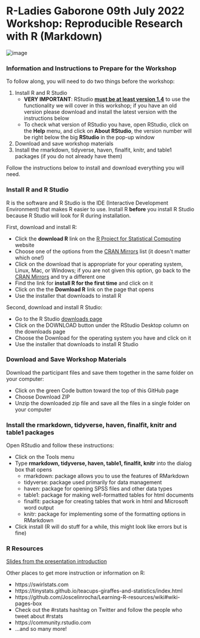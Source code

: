# R-Ladies Gaborone 09th July 2022 Workshop: Reproducible Research with R (Markdown)

![image](https://user-images.githubusercontent.com/24517243/168156852-f9e64853-611b-46af-92f8-fa1469e64722.png)

### Information and Instructions to Prepare for the Workshop

To follow along, you will need to do two things before the workshop:

<ol>
<li> Install R and R Studio 
  <ul>
  <li> <b>VERY IMPORTANT</b>: RStudio <b><u>must be at least version 1.4</b></u> to use the functionality we will cover in this workshop; if you have an old version please download and install the latest version with the instructions below
    <li> To check what version of RStudio you have, open RStudio, click on the <b>Help</b> menu, and click on <b>About RStudio</b>, the version number will be right below the big <b>RStudio</b> in the pop-up window
  </ul>
<li> Download and save workshop materials
<li> Install the rmarkdown, tidyverse, haven, finalfit, knitr, and table1 packages (if you do not already have them)
</ol>

Follow the instructions below to install and download everything you will need.

### Install R and R Studio

R is the software and R Studio is the IDE (Interactive Development Environment) that makes R easier to use. Install R **before** you install R Studio because R Studio will look for R during installation.

First, download and install R:

<ul>
  <li> Click the <b>download R</b> link on the <a href = "https://www.r-project.org">R Project for Statistical Computing</a> website
  <li> Choose one of the options from the <a href = "https://cran.r-project.org/mirrors.html">CRAN Mirrors</a> list (it doesn't matter which one!)
  <li> Click on the download that is appropriate for your operating system, Linux, Mac, or Windows; if you are not given this option, go back to the <a href = "https://cran.r-project.org/mirrors.html">CRAN Mirrors</a> and try a different one
  <li> Find the link for <b>install R for the first time</b> and click on it
  <li> Click on the the <b>Download R</b> link on the page that opens
  <li> Use the installer that downloads to install R 
</ul>

Second, download and install R Studio:

<ul>
  <li> Go to the R Studio <a href = "https://rstudio.com/products/rstudio/download/"> downloads page</a> 
  <li> Click on the DOWNLOAD button under the RStudio Desktop column on the downloads page
  <li> Choose the Download for the operating system you have and click on it  
  <li> Use the installer that downloads to install R Studio 
</ul>

### Download and Save Workshop Materials

Download the participant files and save them together in the same folder on your computer:

<ul>
<li> Click on the green Code button toward the top of this GitHub page
<li> Choose Download ZIP
<li> Unzip the downloaded zip file and save all the files in a single folder on your computer
</ul>

### Install the rmarkdown, tidyverse, haven, finalfit, knitr and table1 packages

Open RStudio and follow these instructions:

<ul>
<li> Click on the Tools menu
<li> Type <b>rmarkdown, tidyverse, haven, table1, finalfit, knitr</b> into the dialog box that opens
    <ul>
    <li>rmarkdown: package allows you to use the features of RMarkdown</li>
    <li>tidyverse: package used primarily for data management</li>
    <li>haven: package for opening SPSS files and other data types</li>
    <li>table1: package for making well-formatted tables for html documents</li>
    <li>finalfit: package for creating tables that work in html and Microsoft word output</li>
    <li>knitr: package for implementing some of the formatting options in RMarkdown</li>
    </ul>
<li> Click install (R will do stuff for a while, this might look like errors but is fine)
</ul>

### R Resources

<a href = "https://docs.google.com/presentation/d/1g52v5phQ45f7SQlI9mIFNPEn0I8MCzqmxogzmB-iALU/edit?usp=sharing">Slides from the presentation introduction</a>

Other places to get more instruction or information on R:

<ul>
  <li> https://swirlstats.com
  <li> https://tinystats.github.io/teacups-giraffes-and-statistics/index.html
  <li> https://github.com/Joscelinrocha/Learning-R-resources/wiki#wiki-pages-box
  <li> Check out the #rstats hashtag on Twitter and follow the people who tweet about #rstats 
  <li> https://community.rstudio.com
  <li> ...and so many more!
</ul>
